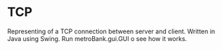 # TCP
Representing of a TCP connection between server and client.
Written in Java using Swing.
Run metroBank.gui.GUI o see how it works.
